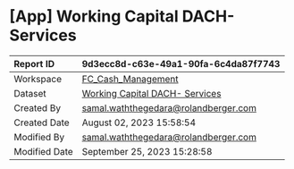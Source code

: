 



# [App] Working Capital DACH- Services

|Report ID|9d3ecc8d-c63e-49a1-90fa-6c4da87f7743|
| :--- | :--- |
|Workspace|[FC_Cash_Management](../Workspaces/FC_Cash_Management.md)|
|Dataset|[Working Capital DACH- Services](../Datasets/Working-Capital-DACH--Services.md)|
|Created By|samal.waththegedara@rolandberger.com|
|Created Date|August 02, 2023 15:58:54|
|Modified By|samal.waththegedara@rolandberger.com|
|Modified Date|September 25, 2023 15:28:58|
